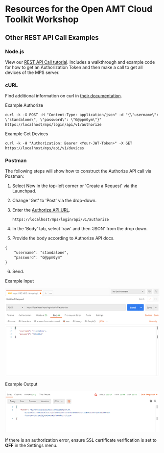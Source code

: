 # Resources for the Open AMT Cloud Toolkit Workshop


## Other REST API Call Examples

### Node.js

View our [REST API Call tutorial](https://open-amt-cloud-toolkit.github.io/docs/1.3/Tutorials/apiTutorial/). Includes a walkthrough and example code for how to get an Authorization Token and then make a call to get all devices of the MPS server.

### cURL

Find additional information on curl in [their documentation](https://curl.se/docs/manpage.html).

Example Authorize
```
curl -k -X POST -H "Content-Type: application/json" -d "{\"username\": \"standalone\", \"password\": \"G@ppm0ym\"}" https://localhost/mps/login/api/v1/authorize
```

Example Get Devices
```
curl -k -H "Authorization: Bearer <Your-JWT-Token>" -X GET https://localhost/mps/api/v1/devices
```

### Postman

The following steps will show how to construct the Authorize API call via Postman:

1. Select New in the top-left corner or 'Create a Request' via the Launchpad.

2. Change 'Get' to 'Post' via the drop-down.

3. Enter the [Authorize API URL](https://app.swaggerhub.com/apis-docs/rbheopenamt/mps/1.3.0#/Auth/post_api_v1_authorize).

    ```
    https://localhost/mps/login/api/v1/authorize
    ```

4. In the 'Body' tab, select 'raw' and then 'JSON' from the drop down.

5. Provide the body according to Authorize API docs.

```
{
    "username": "standalone",
    "password": "G@ppm0ym"
}
```

6. Send.

Example Input

![input](./assets/postman_auth_input.PNG)

Example Output

![input](./assets/postman_auth_output.PNG)


If there is an authorization error, ensure SSL certificate verification is set to **OFF** in the Settings menu.